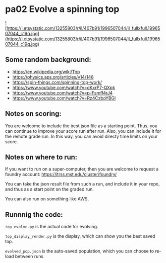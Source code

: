 # pa02 Evolve a spinning top

![https://i.etsystatic.com/13255803/r/il/407b91/1996507044/il_fullxfull.1996507044_c19q.jpg](https://i.etsystatic.com/13255803/r/il/407b91/1996507044/il_fullxfull.1996507044_c19q.jpg)

## Some random background:
* https://en.wikipedia.org/wiki/Top
* https://physics.aps.org/articles/v14/148
* https://spin-things.com/spinning-top-work/
* https://www.youtube.com/watch?v=oKxrP7-QXpk
* https://www.youtube.com/watch?v=p-Fsmff4rJ4
* https://www.youtube.com/watch?v=Rz4CzbpYBGI

## Notes on scoring:
You are welcome to include the best json file as a starting point.
Thus, you can continue to improve your score run after run.
Also, you can include it for the remote grade run.
In this way, you can avoid directy time limits on your score.

## Notes on where to run:
If you want to run on a super-computer, 
then you are welcome to request a foundry account:
https://itrss.mst.edu/cluster/foundry/

You can take the json result file from such a run,
and include it in your repo, 
and thus as a start point on the graded run.

You can also run on something like AWS.

## Runnnig the code:
`top_evolve.py` is the actual code for evolving.

`top_display_render.py` is the display,
which can show you the best saved top.

`evolved_pop.json` is the auto-saved population,
which you can choose to re-load between runs.
